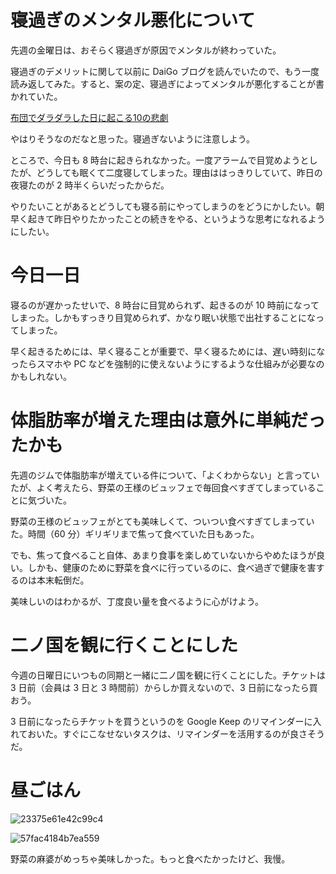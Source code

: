 # 寝過ぎのメンタル悪化について
先週の金曜日は、おそらく寝過ぎが原因でメンタルが終わっていた。

寝過ぎのデメリットに関して以前に DaiGo ブログを読んでいたので、もう一度読み返してみた。すると、案の定、寝過ぎによってメンタルが悪化することが書かれていた。

[布団でダラダラした日に起こる10の悲劇](https://daigoblog.jp/10futon-tragedy/)

やはりそうなのだなと思った。寝過ぎないように注意しよう。

ところで、今日も 8 時台に起きられなかった。一度アラームで目覚めようとしたが、どうしても眠くて二度寝してしまった。理由ははっきりしていて、昨日の夜寝たのが 2 時半くらいだったからだ。

やりたいことがあるとどうしても寝る前にやってしまうのをどうにかしたい。朝早く起きて昨日やりたかったことの続きをやる、というような思考になれるようにしたい。

# 今日一日
寝るのが遅かったせいで、8 時台に目覚められず、起きるのが 10 時前になってしまった。しかもすっきり目覚められず、かなり眠い状態で出社することになってしまった。

早く起きるためには、早く寝ることが重要で、早く寝るためには、遅い時刻になったらスマホや PC などを強制的に使えないようにするような仕組みが必要なのかもしれない。

# 体脂肪率が増えた理由は意外に単純だったかも
先週のジムで体脂肪率が増えている件について、「よくわからない」と言っていたが、よく考えたら、野菜の王様のビュッフェで毎回食べすぎてしまっていることに気づいた。

野菜の王様のビュッフェがとても美味しくて、ついつい食べすぎてしまっていた。時間（60 分）ギリギリまで焦って食べていた日もあった。

でも、焦って食べること自体、あまり食事を楽しめていないからやめたほうが良い。しかも、健康のために野菜を食べに行っているのに、食べ過ぎで健康を害するのは本末転倒だ。

美味しいのはわかるが、丁度良い量を食べるように心がけよう。

# 二ノ国を観に行くことにした
今週の日曜日にいつもの同期と一緒に二ノ国を観に行くことにした。チケットは 3 日前（会員は 3 日と 3 時間前）からしか買えないので、3 日前になったら買おう。

3 日前になったらチケットを買うというのを Google Keep のリマインダーに入れておいた。すぐにこなせないタスクは、リマインダーを活用するのが良さそうだ。

# 昼ごはん
![23375e61e42c99c4](https://noraworld.github.io/box-bulbasaur/2019/08/23375e61e42c99c4.jpg)

![57fac4184b7ea559](https://noraworld.github.io/box-bulbasaur/2019/08/57fac4184b7ea559.jpg)

野菜の麻婆がめっちゃ美味しかった。もっと食べたかったけど、我慢。
